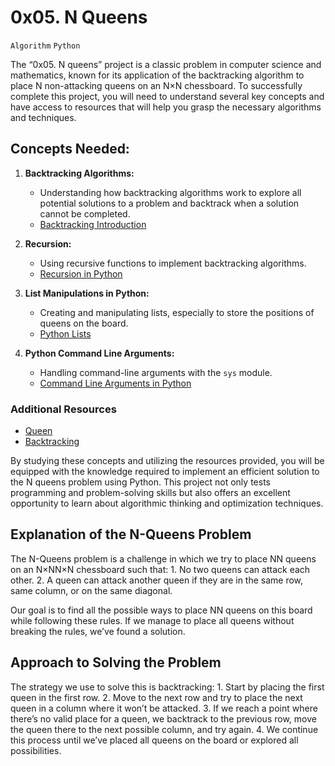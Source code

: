 # 0x05. N Queens
`Algorithm` `Python`

The “0x05. N queens” project is a classic problem in computer science and mathematics, known for its application of the backtracking algorithm to place N non-attacking queens on an N×N chessboard. To successfully complete this project, you will need to understand several key concepts and have access to resources that will help you grasp the necessary algorithms and techniques.

## Concepts Needed:
1. **Backtracking Algorithms:**
    * Understanding how backtracking algorithms work to explore all potential solutions to a problem and backtrack when a solution cannot be completed.
    * [Backtracking Introduction](https://www.geeksforgeeks.org/introduction-to-backtracking-2/)

2. **Recursion:**
    * Using recursive functions to implement backtracking algorithms.
    * [Recursion in Python](https://realpython.com/python-thinking-recursively/)

3. **List Manipulations in Python:**
    * Creating and manipulating lists, especially to store the positions of queens on the board.
    * [Python Lists](https://docs.python.org/3/tutorial/datastructures.html)

4. **Python Command Line Arguments:**
    * Handling command-line arguments with the `sys` module.
    * [Command Line Arguments in Python](https://docs.python.org/3.3/library/sys.html#sys.argv)

### Additional Resources
* [Queen](https://en.wikipedia.org/wiki/Queen_%28chess%29)
* [Backtracking](https://en.wikipedia.org/wiki/Backtracking)

By studying these concepts and utilizing the resources provided, you will be equipped with the knowledge required to implement an efficient solution to the N queens problem using Python. This project not only tests programming and problem-solving skills but also offers an excellent opportunity to learn about algorithmic thinking and optimization techniques.

## Explanation of the N-Queens Problem
The N-Queens problem is a challenge in which we try to place NN queens on an N×NN×N chessboard such that:
    1. No two queens can attack each other.
    2. A queen can attack another queen if they are in the same row, same column, or on the same diagonal.

Our goal is to find all the possible ways to place NN queens on this board while following these rules. If we manage to place all queens without breaking the rules, we’ve found a solution.

## Approach to Solving the Problem
The strategy we use to solve this is backtracking:
    1. Start by placing the first queen in the first row.
    2. Move to the next row and try to place the next queen in a column where it won’t be attacked.
    3. If we reach a point where there’s no valid place for a queen, we backtrack to the previous row, move the queen there to the next possible column, and try again.
    4. We continue this process until we’ve placed all queens on the board or explored all possibilities.
